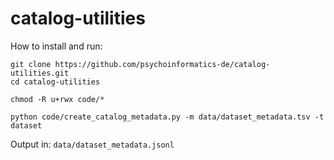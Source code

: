 # catalog-utilities


How to install and run:

```
git clone https://github.com/psychoinformatics-de/catalog-utilities.git
cd catalog-utilities

chmod -R u+rwx code/*

python code/create_catalog_metadata.py -m data/dataset_metadata.tsv -t dataset
```

Output in: `data/dataset_metadata.jsonl`